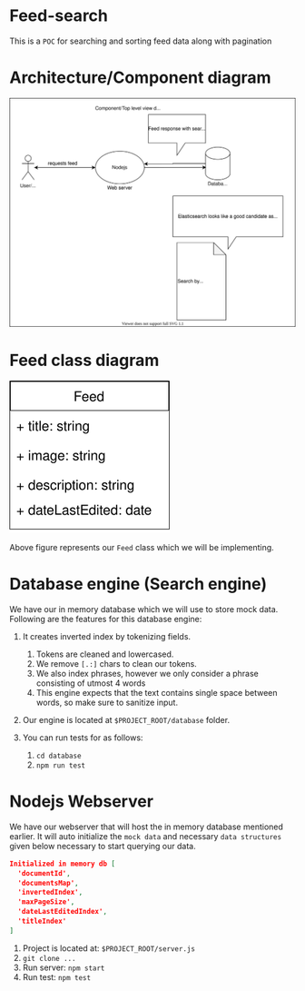 # Feed-search
This is a `POC` for searching and sorting feed data along with pagination

# Architecture/Component diagram
![Architecture diagram](docs/diagrams/Feed-component-diagram.svg)

# Feed class diagram
![Feed class](docs/diagrams/Feed-class.svg)

Above figure represents our `Feed` class which we will be implementing.

# Database engine (Search engine)

We have our in memory database which we will use to store mock data. Following are the features for this database engine:
1. It creates inverted index by tokenizing fields.
    1. Tokens are cleaned and lowercased.
    1. We remove `[.:]` chars to clean our tokens.
    1. We also index phrases, however we only consider a phrase consisting of utmost 4 words
    1. This engine expects that the text contains single space between words, so make sure to sanitize input.

1. Our engine is located at `$PROJECT_ROOT/database` folder.
1. You can run tests for as follows:
    1. `cd database`
    1. `npm run test`

# Nodejs Webserver

We have our webserver that will host the in memory database mentioned earlier. It will auto initialize the `mock data` and necessary `data structures` given below necessary to start querying our data.

```json
Initialized in memory db [
  'documentId',
  'documentsMap',
  'invertedIndex',
  'maxPageSize',
  'dateLastEditedIndex',
  'titleIndex'
]
```

1. Project is located at: `$PROJECT_ROOT/server.js`
1. `git clone ...`
1. Run server: `npm start`
1. Run test: `npm test`